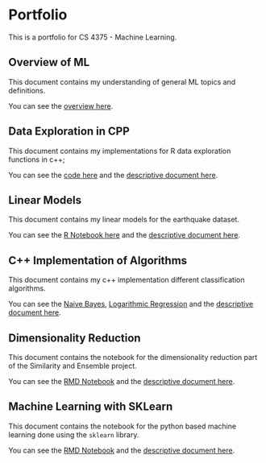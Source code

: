 # Portfolio

This is a portfolio for CS 4375 - Machine Learning.

## Overview of ML

This document contains my understanding of general ML topics and definitions.

You can see the [overview here](pdfs/OverviewOfML.pdf).

## Data Exploration in CPP

This document contains my implementations for R data exploration functions in c++;

You can see the [code here](code/dataexploration.cpp) and the [descriptive document here](pdfs/DataExploration.pdf).

## Linear Models

This document contains my linear models for the earthquake dataset.

You can see the [R Notebook here](code/Regression.Rmd) and the [descriptive document here](pdfs/Regression.pdf).

## C++ Implementation of Algorithms

This document contains my c++ implementation different classification algorithms.

You can see the [Naive Bayes](code/NaiveBayes.c++), [Logarithmic Regression](code/LogarithmicReg.cpp) and the [descriptive document here](pdfs/C++Algorithms.pdf).

## Dimensionality Reduction

This document contains the notebook for the dimensionality reduction part of the Similarity and Ensemble project.

You can see the [RMD Notebook](code/Dimensionality_Reduction.rmd) and the [descriptive document here](pdfs/Dimensionality_Reduction.pdf).

## Machine Learning with SKLearn

This document contains the notebook for the python based machine learning done using the `sklearn` library.

You can see the [RMD Notebook](code/ML_Sklearn.ipynb) and the [descriptive document here](pdfs/ML_Sklearn.pdf).
